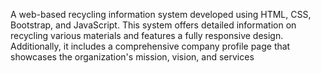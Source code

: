 A web-based recycling information system developed using HTML, CSS, Bootstrap, and JavaScript. This system offers detailed information on recycling various materials and features a fully responsive design. Additionally, it includes a comprehensive company profile page that showcases the organization's mission, vision, and services
